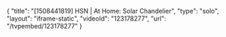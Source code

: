 {
    "title": "[1508441819] HSN | At Home: Solar Chandelier",
    "type": "solo",
    "layout": "iframe-static",
    "videoId": "123178277",
    "url": "\/tvpembed\/123178277"
}